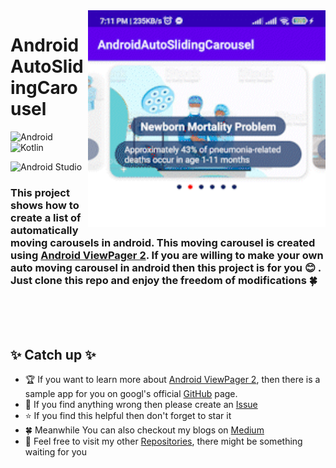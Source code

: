 <img align="right" src="https://github.com/yamin335/AndroidAutoSlidingCarousel/blob/master/sample.gif" alt="Coder GIF" width="380">

<h1>AndroidAutoSlidingCarousel</h1>

![Android](https://img.shields.io/badge/-Android-606060?style=flat&logo=android)
![Kotlin](https://img.shields.io/badge/-Kotlin-fff?style=flat&logo=kotlin)

![Android Studio](https://img.shields.io/badge/-Android_Studio_Flamingo_2022.2.1-606060?style=flat&logo=androidstudio)

<h3>This project shows how to create a list of automatically moving carousels in android. This moving carousel is created 
using <a href="https://developer.android.com/jetpack/androidx/releases/viewpager2">Android ViewPager 2</a>. If you are willing to make 
your own auto moving carousel in android then this project is for you 😊 . Just clone this repo and enjoy the freedom of modifications 🍀</h3>

<br>
<br>
<br>

<h2>✨ Catch up ✨</h2>

- 🏆 If you want to learn more about [Android ViewPager 2](https://developer.android.com/jetpack/androidx/releases/viewpager2), then there is a sample app for you on googl's official 
[GitHub](https://github.com/android/views-widgets-samples/tree/main/ViewPager2) page.
- 🧐 If you find anything wrong then please create an [Issue](https://github.com/yamin335/AndroidAutoSlidingCarousel/issues/new)
- ⭐️ If you find this helpful then don't forget to star it
- 🍀 Meanwhile You can also checkout my blogs on [Medium](https://medium.com/@mdyamin)
- 🥰 Feel free to visit my other [Repositories](https://github.com/yamin335?tab=repositories), there might be something waiting for you

